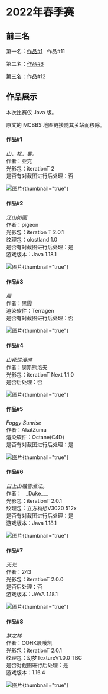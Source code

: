 # 2022年春季赛

<primary-label ref="22sp"/>

<secondary-label ref="lack"/>

<secondary-label ref="jegallery"/>
<secondary-label ref="render"/>

<show-structure depth="0"/>

## 前三名

第一名：[作品#1](#1) &nbsp; 作品#11

第二名：[作品#6](#6)

第三名：作品#12

## 作品展示

本次比赛仅 Java 版。

原文的 MCBBS 地图链接随其关站而移除。

#### 作品#1

_山，松，雾。_  
作者：亚克  
光影包：iterationT 2  
是否有对截图进行后处理：否  

![图片](2022-spring_1.jpg){thumbnail="true"}

#### 作品#2

_江山如画_  
作者：pigeon  
光影包：iteration T 2.0.1  
纹理包：olostland 1.0  
是否有对截图进行后处理：是  
游戏版本：Java 1.18.1

![图片](2022-spring_2.jpg){thumbnail="true"}

#### 作品#3

_晨_  
作者：黑霞  
渲染软件：Terragen  
是否有对截图进行后处理：否  

![图片](2022-spring_3.jpg){thumbnail="true"}

#### 作品#4

_山花烂漫时_  
作者：奥斯熊洛夫  
光影包：iterationT Next 1.1.0  
是否后处理：否  

![图片](2022-spring_4.jpg){thumbnail="true"}

#### 作品#5

_Foggy Sunrise_  
作者：AkatZuma  
渲染软件：Octane(C4D)  
是否有对截图进行后处理：是  

![图片](2022-spring_5.jpg){thumbnail="true"}

#### 作品#6

_日上山融雪涨江。_  
作者：&nbsp;&nbsp;&nbsp;\_Duke\_\_\_&nbsp;&nbsp;&nbsp;  
光影包：iterationT 2.0.1  
纹理包：立方构想V3020 512x  
是否有对截图进行后处理：是  
游戏版本：Java 1.18.1

![图片](2022-spring_6.jpg){thumbnail="true"}

#### 作品#7

_天光_  
作者：243  
光影包：iterationT 2.0.0  
是否后处理：否  
游戏版本：JAVA 1.18.1

![图片](2022-spring_7.jpg){thumbnail="true"}

#### 作品#8

_梦之林_  
作者：COHK晨哦凯  
光影包：iterationT 2.0.1  
纹理包：幻梦TextureV1.0.0 TBC  
是否对截图进行后处理：是  
游戏版本：1.16.4

![图片](2022-spring_8.jpg){thumbnail="true"}
